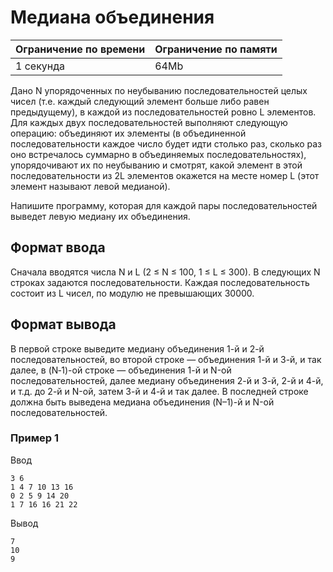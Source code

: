 # Медиана объединения

| Ограничение по времени |  Ограничение по памяти|
|--|--|
| 1 секунда | 64Mb |

Дано N упорядоченных по неубыванию последовательностей целых чисел (т.е. каждый следующий элемент больше либо равен предыдущему), в каждой из последовательностей ровно L элементов. Для каждых двух последовательностей выполняют следующую операцию: объединяют их элементы (в объединенной последовательности каждое число будет идти столько раз, сколько раз оно встречалось суммарно в объединяемых последовательностях), упорядочивают их по неубыванию и смотрят, какой элемент в этой последовательности из 2L элементов окажется на месте номер L (этот элемент называют левой медианой).

Напишите программу, которая для каждой пары последовательностей выведет левую медиану их объединения.

## Формат ввода

Сначала вводятся числа N и L (2 ≤ N ≤ 100, 1 ≤ L ≤ 300). В следующих N строках задаются последовательности. Каждая последовательность состоит из L чисел, по модулю не превышающих 30000.

## Формат вывода

В первой строке выведите медиану объединения 1-й и 2-й последовательностей, во второй строке — объединения 1-й и 3-й, и так далее, в (N‑1)-ой строке — объединения 1-й и N-ой последовательностей, далее медиану объединения 2-й и 3-й, 2-й и 4-й, и т.д. до 2-й и N-ой, затем 3-й и 4-й и так далее. В последней строке должна быть выведена медиана объединения (N–1)-й и N-ой последовательностей.

### Пример 1

Ввод

    3 6
    1 4 7 10 13 16 
    0 2 5 9 14 20 
    1 7 16 16 21 22 

Вывод

    7
    10
    9